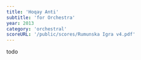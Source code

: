 ```yaml
---
title: 'Hoqay Anti'
subtitle: 'for Orchestra'
year: 2013
category: 'orchestral'
scoreURL: '/public/scores/Rumunska Igra v4.pdf'
---
```


todo